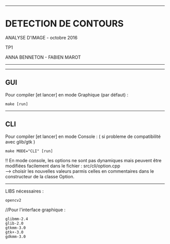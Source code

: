 -----------------------
# 		DETECTION DE CONTOURS

ANALYSE D'IMAGE - octobre 2016

TP1

ANNA BENNETON - FABIEN MAROT

-----------------------


------
 GUI
------
Pour compiler [et lancer] en mode Graphique (par défaut) :

	make [run]


------
 CLI
------
Pour compiler [et lancer] en mode Console :
( si probleme de compatibilité avec glib/gtk )

	make MODE="CLI" [run]


!! En mode console, les options ne sont pas dynamiques mais peuvent être modifiées facilement dans le fichier :
	src/cli/option.cpp  
--> choisir les nouvelles valeurs parmis celles en commentaires dans le constructeur de la classe Option.

______________________

LIBS nécessaires :

	opencv2

//Pour l'interface graphique :

	glibmm-2.4
	glib-2.0
	gtkmm-3.0
	gtk+-3.0
	gdkmm-3.0
